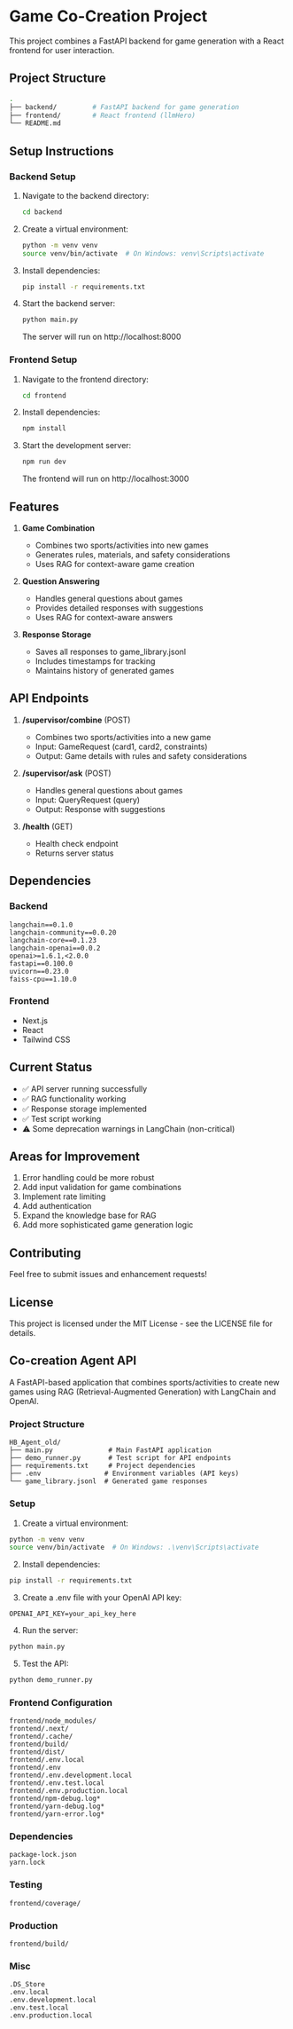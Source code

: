 # Game Co-Creation Project

This project combines a FastAPI backend for game generation with a React frontend for user interaction.

## Project Structure
```bash
.
├── backend/         # FastAPI backend for game generation
├── frontend/        # React frontend (llmHero)
└── README.md
```

## Setup Instructions

### Backend Setup
1. Navigate to the backend directory:
   ```bash
   cd backend
   ```
2. Create a virtual environment:
   ```bash
   python -m venv venv
   source venv/bin/activate  # On Windows: venv\Scripts\activate
   ```
3. Install dependencies:
   ```bash
   pip install -r requirements.txt
   ```
4. Start the backend server:
   ```bash
   python main.py
   ```
   The server will run on http://localhost:8000

### Frontend Setup
1. Navigate to the frontend directory:
   ```bash
   cd frontend
   ```
2. Install dependencies:
   ```bash
   npm install
   ```
3. Start the development server:
   ```bash
   npm run dev
   ```
   The frontend will run on http://localhost:3000

## Features

1. **Game Combination**
   - Combines two sports/activities into new games
   - Generates rules, materials, and safety considerations
   - Uses RAG for context-aware game creation

2. **Question Answering**
   - Handles general questions about games
   - Provides detailed responses with suggestions
   - Uses RAG for context-aware answers

3. **Response Storage**
   - Saves all responses to game_library.jsonl
   - Includes timestamps for tracking
   - Maintains history of generated games

## API Endpoints

1. **/supervisor/combine** (POST)
   - Combines two sports/activities into a new game
   - Input: GameRequest (card1, card2, constraints)
   - Output: Game details with rules and safety considerations

2. **/supervisor/ask** (POST)
   - Handles general questions about games
   - Input: QueryRequest (query)
   - Output: Response with suggestions

3. **/health** (GET)
   - Health check endpoint
   - Returns server status

## Dependencies

### Backend
```
langchain==0.1.0
langchain-community==0.0.20
langchain-core==0.1.23
langchain-openai==0.0.2
openai>=1.6.1,<2.0.0
fastapi==0.100.0
uvicorn==0.23.0
faiss-cpu==1.10.0
```

### Frontend
- Next.js
- React
- Tailwind CSS

## Current Status
- ✅ API server running successfully
- ✅ RAG functionality working
- ✅ Response storage implemented
- ✅ Test script working
- ⚠️ Some deprecation warnings in LangChain (non-critical)

## Areas for Improvement
1. Error handling could be more robust
2. Add input validation for game combinations
3. Implement rate limiting
4. Add authentication
5. Expand the knowledge base for RAG
6. Add more sophisticated game generation logic

## Contributing
Feel free to submit issues and enhancement requests!

## License
This project is licensed under the MIT License - see the LICENSE file for details.

## Co-creation Agent API

A FastAPI-based application that combines sports/activities to create new games using RAG (Retrieval-Augmented Generation) with LangChain and OpenAI.

### Project Structure
```
HB_Agent_old/
├── main.py              # Main FastAPI application
├── demo_runner.py       # Test script for API endpoints
├── requirements.txt     # Project dependencies
├── .env                # Environment variables (API keys)
└── game_library.jsonl  # Generated game responses
```

### Setup

1. Create a virtual environment:
```bash
python -m venv venv
source venv/bin/activate  # On Windows: .\venv\Scripts\activate
```

2. Install dependencies:
```bash
pip install -r requirements.txt
```

3. Create a .env file with your OpenAI API key:
```
OPENAI_API_KEY=your_api_key_here
```

4. Run the server:
```bash
python main.py
```

5. Test the API:
```bash
python demo_runner.py
```

### Frontend Configuration
```
frontend/node_modules/
frontend/.next/
frontend/.cache/
frontend/build/
frontend/dist/
frontend/.env.local
frontend/.env
frontend/.env.development.local
frontend/.env.test.local
frontend/.env.production.local
frontend/npm-debug.log*
frontend/yarn-debug.log*
frontend/yarn-error.log*
```

### Dependencies
```
package-lock.json
yarn.lock
```

### Testing
```
frontend/coverage/
```

### Production
```
frontend/build/
```

### Misc
```
.DS_Store
.env.local
.env.development.local
.env.test.local
.env.production.local
```
